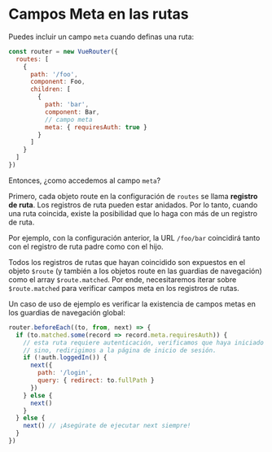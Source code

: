 # Campos Meta en las rutas

Puedes incluir un campo `meta` cuando definas una ruta:

``` js
const router = new VueRouter({
  routes: [
    {
      path: '/foo',
      component: Foo,
      children: [
        {
          path: 'bar',
          component: Bar,
          // campo meta
          meta: { requiresAuth: true }
        }
      ]
    }
  ]
})
```

Entonces, ¿como accedemos al campo `meta`?

Primero, cada objeto route en la configuración de `routes` se llama **registro de ruta**. Los registros de ruta pueden estar anidados. Por lo tanto, cuando una ruta coincida, existe la posibilidad que lo haga con más de un registro de ruta.

Por ejemplo, con la configuración anterior, la URL `/foo/bar` coincidirá tanto con el registro de ruta padre como con el hijo.

Todos los registros de rutas que hayan coincidido son expuestos en el objeto `$route` (y también a los objetos route en las guardias de navegación) como el array `$route.matched`. Por ende, necesitaremos iterar sobre `$route.matched` para verificar campos meta en los registros de rutas.

Un caso de uso de ejemplo es verificar la existencia de campos metas en los guardias de navegación global:

``` js
router.beforeEach((to, from, next) => {
  if (to.matched.some(record => record.meta.requiresAuth)) {
    // esta ruta requiere autenticación, verificamos que haya iniciado sesión
    // sino, redirigimos a la página de inicio de sesión.
    if (!auth.loggedIn()) {
      next({
        path: '/login',
        query: { redirect: to.fullPath }
      })
    } else {
      next()
    }
  } else {
    next() // ¡Asegúrate de ejecutar next siempre!
  }
})
```
